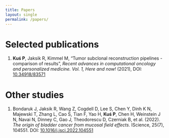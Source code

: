 ```yaml
---
title: Papers
layout: single
permalink: /papers/
---
```


# Selected publications

1. **Kuś P**, Jaksik R, Kimmel M, “Tumor subclonal reconstruction pipelines - comparison of results”, *Recent advances in computational oncology and personalized medicine. Vol. 1, Here and now!* (2021), DOI: [10.34918/83571](https://www.dx.doi.org/10.34918/83571)

# Other studies

1. Bondaruk J, Jaksik R, Wang Z, Cogdell D, Lee S, Chen Y, Dinh K N, Majewski T, Zhang L, Cao S, Tian F, Yao H, **Kuś P**, Chen H, Weinstein J N, Navai N, Dinney C, Gao J, Theodorescu D, Czerniak B, et al. (2022). *The origin of bladder cancer from mucosal field effects.* IScience, 25(7), 104551. DOI: [10.1016/j.isci.2022.104551](https://doi.org/10.1016/j.isci.2022.104551)
